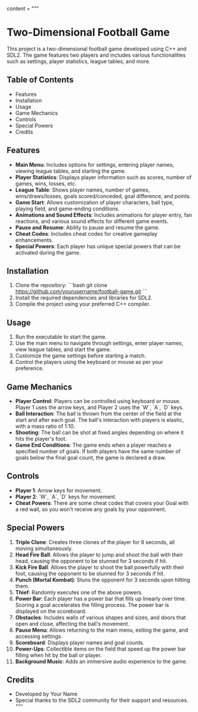 content = """
# Two-Dimensional Football Game

This project is a two-dimensional football game developed using C++ and SDL2. The game features two players and includes various functionalities such as settings, player statistics, league tables, and more.

## Table of Contents
- Features
- Installation
- Usage
- Game Mechanics
- Controls
- Special Powers
- Credits

## Features
- **Main Menu**: Includes options for settings, entering player names, viewing league tables, and starting the game.
- **Player Statistics**: Displays player information such as scores, number of games, wins, losses, etc.
- **League Table**: Shows player names, number of games, wins/draws/losses, goals scored/conceded, goal difference, and points.
- **Game Start**: Allows customization of player characters, ball type, playing field, and game-ending conditions.
- **Animations and Sound Effects**: Includes animations for player entry, fan reactions, and various sound effects for different game events.
- **Pause and Resume**: Ability to pause and resume the game.
- **Cheat Codes**: Includes cheat codes for creative gameplay enhancements.
- **Special Powers**: Each player has unique special powers that can be activated during the game.

## Installation
1. Clone the repository:
   \`\`\`bash
   git clone https://github.com/yourusername/football-game.git
   \`\`\`
2. Install the required dependencies and libraries for SDL2.
3. Compile the project using your preferred C++ compiler.

## Usage
1. Run the executable to start the game.
2. Use the main menu to navigate through settings, enter player names, view league tables, and start the game.
3. Customize the game settings before starting a match.
4. Control the players using the keyboard or mouse as per your preference.

## Game Mechanics
- **Player Control**: Players can be controlled using keyboard or mouse. Player 1 uses the arrow keys, and Player 2 uses the \`W\`, \`A\`, \`D\` keys.
- **Ball Interaction**: The ball is thrown from the center of the field at the start and after each goal. The ball's interaction with players is elastic, with a mass ratio of 1:10.
- **Shooting**: The ball can be shot at fixed angles depending on where it hits the player's foot.
- **Game End Conditions**: The game ends when a player reaches a specified number of goals. If both players have the same number of goals below the final goal count, the game is declared a draw.

## Controls
- **Player 1**: Arrow keys for movement.
- **Player 2**: \`W\`, \`A\`, \`D\` keys for movement.
- **Cheat Powers**: There are some cheat codes that covers your Goal with a red wall, so you won't receive any goals by your opponnent.

## Special Powers
1. **Triple Clone**: Creates three clones of the player for 8 seconds, all moving simultaneously.
2. **Head Fire Ball**: Allows the player to jump and shoot the ball with their head, causing the opponent to be stunned for 3 seconds if hit.
3. **Kick Fire Ball**: Allows the player to shoot the ball powerfully with their foot, causing the opponent to be stunned for 3 seconds if hit.
4. **Punch (Mortal Kombat)**: Stuns the opponent for 3 seconds upon hitting them.
5. **Thief**: Randomly executes one of the above powers.
6. **Power Bar**: Each player has a power bar that fills up linearly over time. Scoring a goal accelerates the filling process. The power bar is displayed on the scoreboard.
7. **Obstacles**: Includes walls of various shapes and sizes, and doors that open and close, affecting the ball's movement.
8. **Pause Menu**: Allows returning to the main menu, exiting the game, and accessing settings.
9. **Scoreboard**: Displays player names and goal counts.
10. **Power-Ups**: Collectible items on the field that speed up the power bar filling when hit by the ball or player.
11. **Background Music**: Adds an immersive audio experience to the game.

## Credits
- Developed by Your Name
- Special thanks to the SDL2 community for their support and resources.
"""

